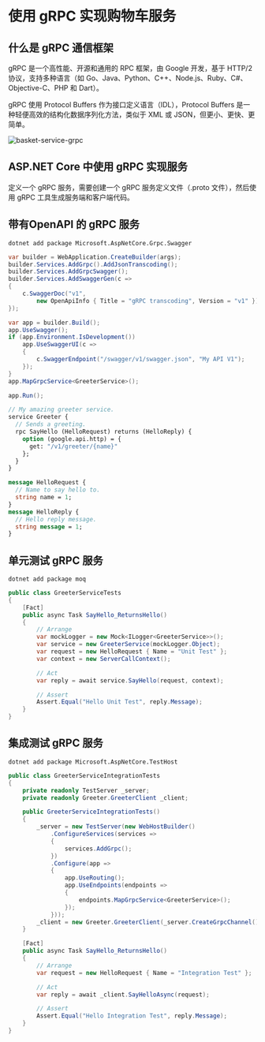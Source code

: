 # 使用 gRPC 实现购物车服务

## 什么是 gRPC 通信框架

gRPC 是一个高性能、开源和通用的 RPC 框架，由 Google 开发，基于 HTTP/2 协议，支持多种语言（如 Go、Java、Python、C++、Node.js、Ruby、C#、Objective-C、PHP 和 Dart）。

gRPC 使用 Protocol Buffers 作为接口定义语言（IDL），Protocol Buffers 是一种轻便高效的结构化数据序列化方法，类似于 XML 或 JSON，但更小、更快、更简单。

![basket-service-grpc](https://oss.xcode.me/notes/helloshop/basket-service-grpc.svg)

## ASP.NET Core 中使用 gRPC 实现服务

定义一个 gRPC 服务，需要创建一个 gRPC 服务定义文件（.proto 文件），然后使用 gRPC 工具生成服务端和客户端代码。


## 带有OpenAPI 的 gRPC 服务

```shell
dotnet add package Microsoft.AspNetCore.Grpc.Swagger
```

```csharp
var builder = WebApplication.CreateBuilder(args);
builder.Services.AddGrpc().AddJsonTranscoding();
builder.Services.AddGrpcSwagger();
builder.Services.AddSwaggerGen(c =>
{
    c.SwaggerDoc("v1",
        new OpenApiInfo { Title = "gRPC transcoding", Version = "v1" });
});

var app = builder.Build();
app.UseSwagger();
if (app.Environment.IsDevelopment())
    app.UseSwaggerUI(c =>
    {
        c.SwaggerEndpoint("/swagger/v1/swagger.json", "My API V1");
    });
}
app.MapGrpcService<GreeterService>();

app.Run();
```

```proto
// My amazing greeter service.
service Greeter {
  // Sends a greeting.
  rpc SayHello (HelloRequest) returns (HelloReply) {
    option (google.api.http) = {
      get: "/v1/greeter/{name}"
    };
  }
}

message HelloRequest {
  // Name to say hello to.
  string name = 1;
}
message HelloReply {
  // Hello reply message.
  string message = 1;
}
```

## 单元测试 gRPC 服务

```shell
dotnet add package moq
```
  
```csharp
public class GreeterServiceTests
{
    [Fact]
    public async Task SayHello_ReturnsHello()
    {
        // Arrange
        var mockLogger = new Mock<ILogger<GreeterService>>();
        var service = new GreeterService(mockLogger.Object);
        var request = new HelloRequest { Name = "Unit Test" };
        var context = new ServerCallContext();

        // Act
        var reply = await service.SayHello(request, context);

        // Assert
        Assert.Equal("Hello Unit Test", reply.Message);
    }
}
```

## 集成测试 gRPC 服务

```shell
dotnet add package Microsoft.AspNetCore.TestHost
```

```csharp
public class GreeterServiceIntegrationTests
{
    private readonly TestServer _server;
    private readonly Greeter.GreeterClient _client;

    public GreeterServiceIntegrationTests()
    {
        _server = new TestServer(new WebHostBuilder()
            .ConfigureServices(services =>
            {
                services.AddGrpc();
            })
            .Configure(app =>
            {
                app.UseRouting();
                app.UseEndpoints(endpoints =>
                {
                    endpoints.MapGrpcService<GreeterService>();
                });
            }));
        _client = new Greeter.GreeterClient(_server.CreateGrpcChannel());
    }

    [Fact]
    public async Task SayHello_ReturnsHello()
    {
        // Arrange
        var request = new HelloRequest { Name = "Integration Test" };

        // Act
        var reply = await _client.SayHelloAsync(request);

        // Assert
        Assert.Equal("Hello Integration Test", reply.Message);
    }
}
```